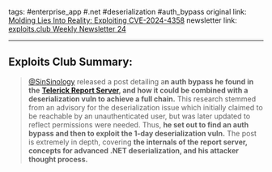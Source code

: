 tags: #enterprise_app #.net #deserialization #auth_bypass
original link:  [Molding Lies Into Reality: Exploiting CVE-2024-4358](https://summoning.team/blog/progress-report-server-rce-cve-2024-4358-cve-2024-1800/?ref=blog.exploits.club)
newsletter link: [exploits.club Weekly Newsletter 24](https://blog.exploits.club/exploits-club-weekly-newsletter-24/) 

---
## Exploits Club Summary:
> [@SinSinology](https://x.com/SinSinology?ref=blog.exploits.club) released a post detailing a**n auth bypass he found in the** [**Telerick Report Server**](https://www.telerik.com/report-server?ref=blog.exploits.club)**, and how it could be combined with a deserialization vuln to achieve a full chain.** This research stemmed from an advisory for the deserialization issue which initially claimed to be reachable by an unauthenticated user, but was later updated to reflect permissions were needed. Thus, **he set out to find an auth bypass and then to exploit the 1-day deserialization vuln.** The post is extremely in depth, covering **the internals of the report server, concepts for advanced .NET deserialization, and his attacker thought process.**